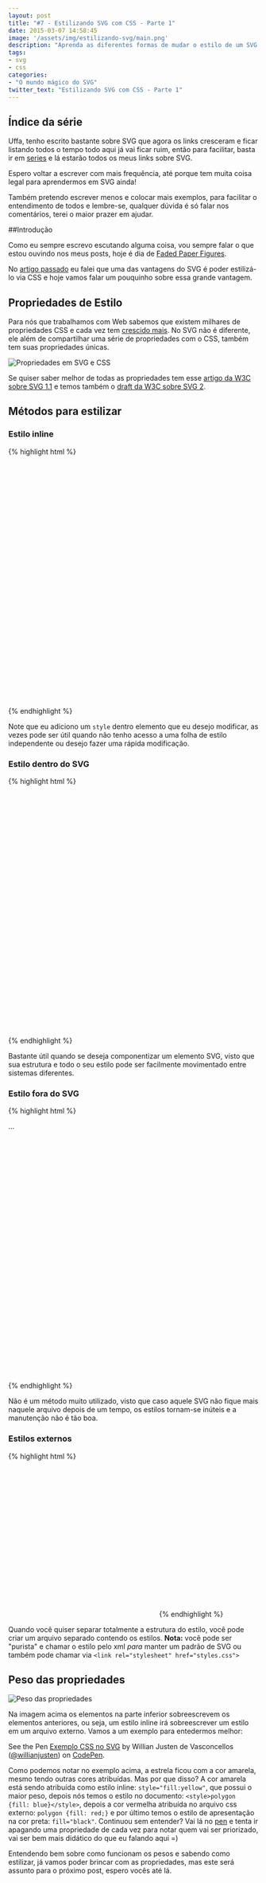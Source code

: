```yaml
---
layout: post
title: "#7 - Estilizando SVG com CSS - Parte 1"
date: 2015-03-07 14:58:45
image: '/assets/img/estilizando-svg/main.png'
description: "Aprenda as diferentes formas de mudar o estilo de um SVG somente com CSS."
tags:
- svg
- css
categories:
- "O mundo mágico do SVG"
twitter_text: "Estilizando SVG com CSS - Parte 1"
---
```


## Índice da série

Uffa, tenho escrito bastante sobre SVG que agora os links cresceram e ficar listando todos o tempo todo aqui já vai ficar ruim, então para facilitar, basta ir em [series](http://willianjusten.com.br/series/) e lá estarão todos os meus links sobre SVG.

Espero voltar a escrever com mais frequência, até porque tem muita coisa legal para aprendermos em SVG ainda!

Também pretendo escrever menos e colocar mais exemplos, para facilitar o entendimento de todos e lembre-se, qualquer dúvida é só falar nos comentários, terei o maior prazer em ajudar.

##Introdução

Como eu sempre escrevo escutando alguma coisa, vou sempre falar o que estou ouvindo nos meus posts, hoje é dia de [Faded Paper Figures](http://www.fadedpaperfigures.com/).

No [artigo passado](http://willianjusten.com.br/sistemas-de-icones-em-svg/) eu falei que uma das vantagens do SVG é poder estilizá-lo via CSS e hoje vamos falar um pouquinho sobre essa grande vantagem.

## Propriedades de Estilo

Para nós que trabalhamos com Web sabemos que existem milhares de propriedades CSS e cada vez tem [crescido mais](http://www.webdesignerdepot.com/2015/01/css-you-can-get-excited-about-in-2015/). No SVG não é diferente, ele além de compartilhar uma série de propriedades com o CSS, também tem suas propriedades únicas.

![Propriedades em SVG e CSS](/assets/img/estilizando-svg/svg-properties.png)

Se quiser saber melhor de todas as propriedades tem esse [artigo da W3C sobre SVG 1.1](http://www.w3.org/TR/SVG/styling.html) e temos também o [draft da W3C sobre SVG 2](http://www.w3.org/TR/SVG2/styling.html#SVGStylingProperties).

## Métodos para estilizar

### Estilo inline

{% highlight html %}
<svg xmlns="http://www.w3.org/2000/svg" version="1.1" viewBox="0 0 300 300">
  <polygon points="..." style="fill:#0562DC; stroke: #000; stroke-width: 5;"/>
</svg>
{% endhighlight %}

Note que eu adiciono um `style` dentro elemento que eu desejo modificar, as vezes pode ser útil quando não tenho acesso a uma folha de estilo independente ou desejo fazer uma rápida modificação.

### Estilo dentro do SVG

{% highlight html %}
<svg xmlns="http://www.w3.org/2000/svg" version="1.1" viewBox="0 0 300 300">
	<style type="text/css">
		polygon {
			fill:#0562DC;
			stroke: #000;
			stroke-width: 5;
		}
	</style>
	<polygon points="..." />
</svg>
{% endhighlight %}

Bastante útil quando se deseja componentizar um elemento SVG, visto que sua estrutura e todo o seu estilo pode ser facilmente movimentado entre sistemas diferentes.

### Estilo fora do SVG

{% highlight html %}

<!DOCTYPE html>
<html>
...
<style type="text/css">
	polygon {
		fill:#0562DC;
		stroke: #000;
		stroke-width: 5;
	}
</style>

<svg xmlns="http://www.w3.org/2000/svg" version="1.1" viewBox="0 0 300 300">
	<polygon points="..." />
</svg>
</html>
{% endhighlight %}

Não é um método muito utilizado, visto que caso aquele SVG não fique mais naquele arquivo depois de um tempo, os estilos tornam-se inúteis e a manutenção não é tão boa.

### Estilos externos

{% highlight html %}
<?xml version="1.0" standalone="no"?>
<?xml-stylesheet type="text/css" href="styles.css"?>

<svg xmlns="http://www.w3.org/2000/svg" version="1.1" width="300px" height="300px" viewBox="0 0 300 300">
    <!-- Conteúdo do SVG -->
</svg>
{% endhighlight %}

Quando você quiser separar totalmente a estrutura do estilo, você pode criar um arquivo separado contendo os estilos. **Nota:** você pode ser "purista" e chamar o estilo pelo xml _para_ manter um padrão de SVG ou também pode chamar via `<link rel="stylesheet" href="styles.css">`

## Peso das propriedades

![Peso das propriedades](http://media.mediatemple.netdna-cdn.com/wp-content/uploads/2014/10/04-diagram-opt.jpg)

Na imagem acima os elementos na parte inferior sobreescrevem os elementos anteriores, ou seja, um estilo inline irá sobreescrever um estilo em um arquivo externo. Vamos a um exemplo para entedermos melhor:

<p data-height="266" data-theme-id="11319" data-slug-hash="VYGzZK" data-default-tab="result" data-user="willianjusten" class='codepen'>See the Pen <a href='http://codepen.io/willianjusten/pen/VYGzZK/'>Exemplo CSS no SVG</a> by Willian Justen de Vasconcellos (<a href='http://codepen.io/willianjusten'>@willianjusten</a>) on <a href='http://codepen.io'>CodePen</a>.</p>
<script src="//assets.codepen.io/assets/embed/ei.js"></script>

Como podemos notar no exemplo acima, a estrela ficou com a cor amarela, mesmo tendo outras cores atribuídas. Mas por que disso? A cor amarela está sendo atribuída como estilo inline: `style="fill:yellow"`, que possui o maior peso, depois nós temos o estilo no documento: `<style>polygon {fill: blue}</style>`, depois a cor vermelha atribuída no arquivo css externo: `polygon {fill: red;}` e por último temos o estilo de apresentação na cor preta: `fill="black"`. Continuou sem entender? Vai lá no [pen](http://codepen.io/willianjusten/pen/VYGzZK) e tenta ir apagando uma propriedade de cada vez para notar quem vai ser priorizado, vai ser bem mais didático do que eu falando aqui =)

Entendendo bem sobre como funcionam os pesos e sabendo como estilizar, já vamos poder brincar com as propriedades, mas este será assunto para o próximo post, espero vocês até lá.
